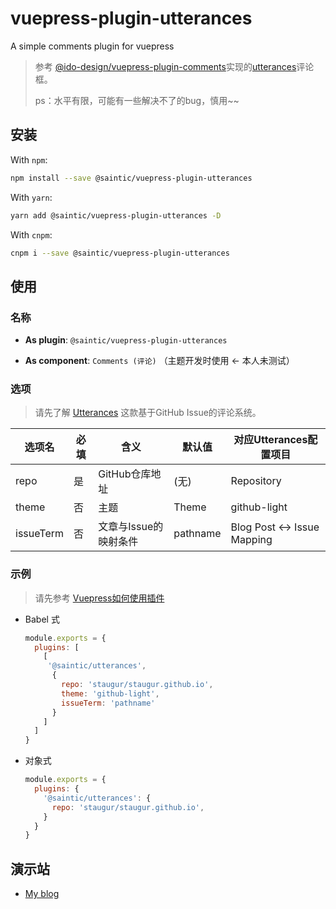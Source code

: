 # vuepress-plugin-utterances

A simple comments plugin for vuepress

> 参考 [@ido-design/vuepress-plugin-comments](https://github.com/Timi-design/vuepress-plugin-timi/tree/master/vuepress-plugin-comments)实现的[utterances](https://utteranc.es/)评论框。
>
> ps：水平有限，可能有一些解决不了的bug，慎用~~

## 安装

With `npm`:

```bash
npm install --save @saintic/vuepress-plugin-utterances
```

With `yarn`:

```bash
yarn add @saintic/vuepress-plugin-utterances -D
```

With `cnpm`:

```bash
cnpm i --save @saintic/vuepress-plugin-utterances
```

## 使用

### 名称

- **As plugin**: `@saintic/vuepress-plugin-utterances`

- **As component**: `Comments (评论)` （主题开发时使用 <- 本人未测试）

### 选项

> 请先了解 [Utterances](https://utteranc.es) 这款基于GitHub Issue的评论系统。

|  选项名 | 必填 |  含义              |  默认值       |  对应Utterances配置项目 |
| ------ | ----|--------------------| ------------ | ----------------------|
|  repo  |  是  |  GitHub仓库地址     | (无)         | Repository |
|  theme |  否  |  主题 | Theme       | github-light| Theme|
|  issueTerm |否|  文章与Issue的映射条件 | pathname   | Blog Post ↔️ Issue Mapping |

### 示例

> 请先参考 [Vuepress如何使用插件](https://vuepress.vuejs.org/zh/plugin/using-a-plugin.html)

- Babel 式

  ```javascript
  module.exports = {
    plugins: [
      [
       '@saintic/utterances',
        {
          repo: 'staugur/staugur.github.io',
          theme: 'github-light',
          issueTerm: 'pathname'
        }
      ]
    ]
  }
  ```

- 对象式

  ```javascript
  module.exports = {
    plugins: {
      '@saintic/utterances': {
        repo: 'staugur/staugur.github.io',
      }
    }
  }
  ```

## 演示站

- [My blog](https://blog.saintic.com)
